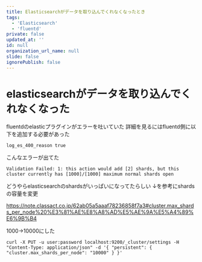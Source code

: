 ```yaml
---
title: Elasticsearchがデータを取り込んでくれなくなったとき
tags:
  - 'Elasticsearch'
  - 'fluentd'
private: false
updated_at: ''
id: null
organization_url_name: null
slide: false
ignorePublish: false
---
```

# elasticsearchがデータを取り込んでくれなくなった


fluentdのelasticプラグインがエラーを吐いていた
詳細を見るにはfluentd側に以下を追加する必要があった
```
log_es_400_reason true
```

こんなエラーが出てた
```
Validation Failed: 1: this action would add [2] shards, but this cluster currently has [1000]/[1000] maximum normal shards open
```

どうやらelasticsearchのshardsがいっぱいになってたらしい
↓を参考にshardsの容量を変更

https://note.classact.co.jp/62ab05a5aaaf78236858f7a3#cluster.max_shards_per_node%20%E3%81%AE%E8%A8%AD%E5%AE%9A%E5%A4%89%E6%9B%B4

1000→10000にした
```
curl -X PUT -u user:password localhost:9200/_cluster/settings -H "Content-Type: application/json" -d '{ "persistent": { "cluster.max_shards_per_node": "10000" } }'
```